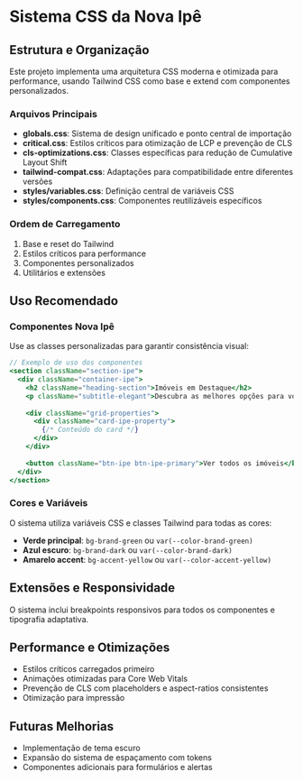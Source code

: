 # Sistema CSS da Nova Ipê

## Estrutura e Organização

Este projeto implementa uma arquitetura CSS moderna e otimizada para performance, usando Tailwind CSS como base e extend com componentes personalizados.

### Arquivos Principais

- **globals.css**: Sistema de design unificado e ponto central de importação
- **critical.css**: Estilos críticos para otimização de LCP e prevenção de CLS
- **cls-optimizations.css**: Classes específicas para redução de Cumulative Layout Shift
- **tailwind-compat.css**: Adaptações para compatibilidade entre diferentes versões
- **styles/variables.css**: Definição central de variáveis CSS
- **styles/components.css**: Componentes reutilizáveis específicos

### Ordem de Carregamento

1. Base e reset do Tailwind
2. Estilos críticos para performance
3. Componentes personalizados
4. Utilitários e extensões

## Uso Recomendado

### Componentes Nova Ipê

Use as classes personalizadas para garantir consistência visual:

```jsx
// Exemplo de uso dos componentes
<section className="section-ipe">
  <div className="container-ipe">
    <h2 className="heading-section">Imóveis em Destaque</h2>
    <p className="subtitle-elegant">Descubra as melhores opções para você</p>
    
    <div className="grid-properties">
      <div className="card-ipe-property">
        {/* Conteúdo do card */}
      </div>
    </div>
    
    <button className="btn-ipe btn-ipe-primary">Ver todos os imóveis</button>
  </div>
</section>
```

### Cores e Variáveis

O sistema utiliza variáveis CSS e classes Tailwind para todas as cores:

- **Verde principal**: `bg-brand-green` ou `var(--color-brand-green)`
- **Azul escuro**: `bg-brand-dark` ou `var(--color-brand-dark)`
- **Amarelo accent**: `bg-accent-yellow` ou `var(--color-accent-yellow)`

## Extensões e Responsividade

O sistema inclui breakpoints responsivos para todos os componentes e tipografia adaptativa.

## Performance e Otimizações

- Estilos críticos carregados primeiro
- Animações otimizadas para Core Web Vitals
- Prevenção de CLS com placeholders e aspect-ratios consistentes
- Otimização para impressão

## Futuras Melhorias

- Implementação de tema escuro
- Expansão do sistema de espaçamento com tokens
- Componentes adicionais para formulários e alertas
